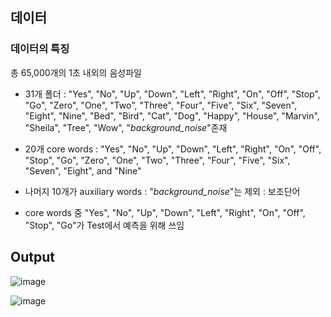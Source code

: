 ## 데이터

### 데이터의 특징

총 65,000개의 1초 내외의 음성파일

- 31개 폴더 : "Yes", "No", "Up", "Down", "Left", "Right", "On", "Off", "Stop", "Go", "Zero", "One", "Two", "Three", "Four", "Five", "Six", "Seven", "Eight", "Nine", "Bed", "Bird", "Cat", "Dog", "Happy", "House", "Marvin", "Sheila", "Tree", "Wow", "_background_noise_"존재 </br>



- 20개 core words : "Yes", "No", "Up", "Down", "Left", "Right", "On", "Off", "Stop", "Go", "Zero", "One", "Two", "Three", "Four", "Five", "Six", "Seven", "Eight", and "Nine"</br>


- 나머지 10개가 auxiliary words : "_background_noise_"는 제외  : 보조단어</br>


- core words 중 "Yes", "No", "Up", "Down", "Left", "Right", "On", "Off", "Stop", "Go"가 Test에서 예측을 위해 쓰임


## Output

![image](https://user-images.githubusercontent.com/74644453/159149340-7ecf5c62-9088-4e75-bf8c-80f0ed7c9d98.png)

![image](https://user-images.githubusercontent.com/74644453/159149330-d8b2403a-656d-4307-b1f2-852575e0f449.png)

